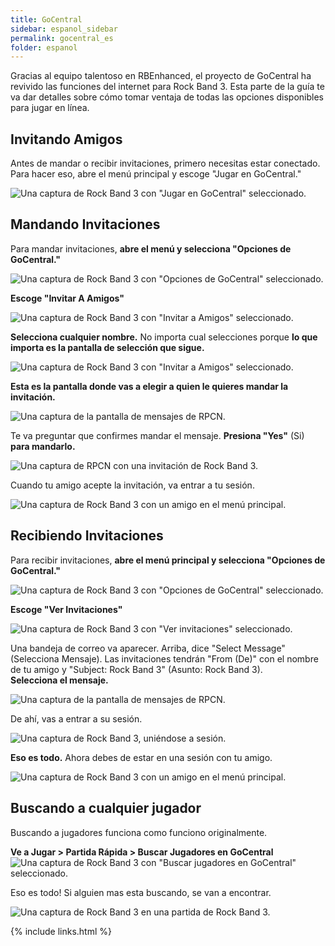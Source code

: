 ```yaml
---
title: GoCentral
sidebar: espanol_sidebar
permalink: gocentral_es
folder: espanol
---
```


Gracias al equipo talentoso en RBEnhanced, el proyecto de GoCentral ha revivido las funciones del internet para Rock Band 3. Esta parte de la guía te va dar detalles sobre cómo tomar ventaja de todas las opciones disponibles para jugar en línea.

## Invitando Amigos

Antes de mandar o recibir invitaciones, primero necesitas estar conectado. Para hacer eso, abre el menú principal y escoge "Jugar en GoCentral."

![Una captura de Rock Band 3 con "Jugar en GoCentral" seleccionado.](https://raw.githubusercontent.com/hmxmilohax/rb3-pc/main/assets/images/go/gocentrales.png "Jugar en GoCentral")

## Mandando Invitaciones

Para mandar invitaciones, **abre el menú y selecciona "Opciones de GoCentral."**

![Una captura de Rock Band 3 con "Opciones de GoCentral" seleccionado.](https://raw.githubusercontent.com/hmxmilohax/rb3-pc/main/assets/images/go/gooptionses.png "Opciones de GoCentral")

**Escoge "Invitar A Amigos"**

![Una captura de Rock Band 3 con "Invitar a Amigos" seleccionado.](https://raw.githubusercontent.com/hmxmilohax/rb3-pc/main/assets/images/go/invitees.png "Invitar a Amigos")

**Selecciona cualquier nombre.** No importa cual selecciones porque **lo que importa es la pantalla de selección que sigue.**

![Una captura de Rock Band 3 con "Invitar a Amigos" seleccionado.](https://raw.githubusercontent.com/hmxmilohax/rb3-pc/main/assets/images/go/invfriendses.png "Invitar a Amigos")

**Esta es la pantalla donde vas a elegir a quien le quieres mandar la invitación.**

![Una captura de la pantalla de mensajes de RPCN.](https://raw.githubusercontent.com/hmxmilohax/rb3-pc/main/assets/images/go/invrpcnlistes.png "Select Message To Send (Seleccionar mensaje para mandar)")

Te va preguntar que confirmes mandar el mensaje. **Presiona "Yes"** (Si) **para mandarlo.**

![Una captura de RPCN con una invitación de Rock Band 3.](https://raw.githubusercontent.com/hmxmilohax/rb3-pc/main/assets/images/go/invitemsges.png "Send message to friend? (Enviar mensaje a un amigo)")

Cuando tu amigo acepte la invitación, va entrar a tu sesión.

![Una captura de Rock Band 3 con un amigo en el menú principal.](https://raw.githubusercontent.com/hmxmilohax/rb3-pc/main/assets/images/go/rb3joinedes.png "Rock Band 3: Menú principal con un amigo")


## Recibiendo Invitaciones

Para recibir invitaciones, **abre el menú principal y selecciona "Opciones de GoCentral."**

![Una captura de Rock Band 3 con "Opciones de GoCentral" seleccionado.](https://raw.githubusercontent.com/hmxmilohax/rb3-pc/main/assets/images/go/gooptionses.png "Opciones de GoCentral")

**Escoge "Ver Invitaciones"**

![Una captura de Rock Band 3 con "Ver invitaciones" seleccionado.](https://raw.githubusercontent.com/hmxmilohax/rb3-pc/main/assets/images/go/invcheckes.png "Ver Invitaciones")

Una bandeja de correo va aparecer. Arriba, dice "Select Message" (Selecciona Mensaje). Las invitaciones tendrán "From (De)" con el nombre de tu amigo y "Subject: Rock Band 3" (Asunto: Rock Band 3).  
**Selecciona el mensaje.**

![Una captura de la pantalla de mensajes de RPCN.](https://raw.githubusercontent.com/hmxmilohax/rb3-pc/main/assets/images/go/invmsges.png "Select Message (Selecciona Mensaje)")

De ahí, vas a entrar a su sesión.

![Una captura de Rock Band 3, uniéndose a sesión.](https://raw.githubusercontent.com/hmxmilohax/rb3-pc/main/assets/images/go/invjoines.png "Rock Band 3: Uniéndose a Sesión")

**Eso es todo.** Ahora debes de estar en una sesión con tu amigo.

![Una captura de Rock Band 3 con un amigo en el menú principal.](https://raw.githubusercontent.com/hmxmilohax/rb3-pc/main/assets/images/go/rb3joinedes.png "Rock Band 3: Menú principal con un amigo")

## Buscando a cualquier jugador

Buscando a jugadores funciona como funciono originalmente.

**Ve a Jugar  > Partida Rápida > Buscar Jugadores en GoCentral**
![Una captura de Rock Band 3 con "Buscar jugadores en GoCentral" seleccionado.](https://raw.githubusercontent.com/hmxmilohax/rb3-pc/main/assets/images/go/findGoCentralplayerses.png "Buscar Jugadores en GoCentral")

Eso es todo! Si alguien mas esta buscando, se van a encontrar.

![Una captura de Rock Band 3 en una partida de Rock Band 3.](https://raw.githubusercontent.com/hmxmilohax/rb3-pc/main/assets/images/go/hostlobbyes.png "Buscando Jugadores en GoCentral")

{% include links.html %}